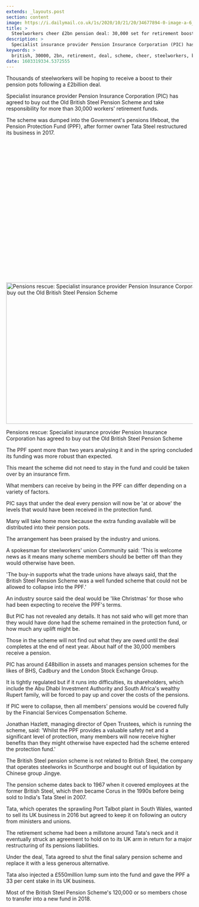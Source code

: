 ```yaml
--- 
extends: _layouts.post 
section: content 
image: https://i.dailymail.co.uk/1s/2020/10/21/20/34677894-0-image-a-6_1603308856658.jpg 
title: > 
  Steelworkers cheer £2bn pension deal: 30,000 set for retirement boost 
description: > 
  Specialist insurance provider Pension Insurance Corporation (PIC) has agreed to buy out the Old British Steel Pension Scheme and take responsibility for more than 30,000 workers' retirement funds.The scheme was dumped into the Government's pensions lifeboat, the Pension Protection Fund (PPF), after former owner Tata Steel restructured its business in 2017.The British Steel pension scheme is not related to British Steel, the company that operates steelworks in Scunthorpe and bought out of liquidation by Chinese group Jingye.Under the deal, Tata agreed to shut the final salary pension scheme and replace it with a less generous alternative.Most of the British Steel Pension Scheme's 120,000 or so members chose to transfer into a new fund in 2018. 
keywords: > 
  british, 30000, 2bn, retirement, deal, scheme, cheer, steelworkers, boost, steel, receive, ppf, fund, set, pension, protection, insurance, members 
date: 1603319334.5372555 
--- 
```

<div><p class="mol-para-with-font">Thousands of steelworkers will be hoping to receive a boost to their pension pots following a &#163;2billion deal.</p><p class="mol-para-with-font">Specialist insurance provider Pension Insurance Corporation (PIC) has agreed to buy out the Old British Steel Pension Scheme and take responsibility for more than 30,000 workers' retirement funds.</p><p class="mol-para-with-font">The scheme was dumped into the Government's pensions lifeboat, the Pension Protection Fund (PPF), after former owner Tata Steel restructured its business in 2017.</p><img id="i-65847c3f89ba5b5e" src="data:image/gif;base64,R0lGODlhAQABAIAAAAAAAP///yH5BAEAAAAALAAAAAABAAEAAAIBRAA7" height="382" width="634" alt="Pensions rescue: Specialist insurance provider Pension Insurance Corporation has agreed to buy out the Old British Steel Pension Scheme" class="blkBorder img-share">  <img id="i-65847c3f89ba5b5e" src="https://i.dailymail.co.uk/1s/2020/10/21/20/34677894-8865343-image-m-2_1603308739488.jpg" height="382" width="634" alt="Pensions rescue: Specialist insurance provider Pension Insurance Corporation has agreed to buy out the Old British Steel Pension Scheme" class="blkBorder img-share">  <p class="imageCaption">Pensions rescue: Specialist insurance provider Pension Insurance Corporation has agreed to buy out the Old British Steel Pension Scheme </p><p class="mol-para-with-font">The PPF spent more than two years analysing it and in the spring concluded its funding was more robust than expected.&#160;</p><p class="mol-para-with-font">This meant the scheme did not need to stay in the fund and could be taken over by an insurance firm.</p><p class="mol-para-with-font">What members can receive by being in the PPF can differ depending on a variety of factors.&#160;</p><p class="mol-para-with-font">PIC says that under the deal every pension will now be 'at or above' the levels that would have been received in the protection fund.</p><p class="mol-para-with-font">Many will take home more because the extra funding available will be distributed into their pension pots.</p><p class="mol-para-with-font">The arrangement has been praised by the industry and unions.</p><p class="mol-para-with-font">A spokesman for steelworkers' union Community said: 'This is welcome news as it means many scheme members should be better off than they would otherwise have been.</p><p class="mol-para-with-font">'The buy-in supports what the trade unions have always said, that the British Steel Pension Scheme was a well funded scheme that could not be allowed to collapse into the PPF.'</p><p class="mol-para-with-font">An industry source said the deal would be 'like Christmas' for those who had been expecting to receive the PPF's terms.</p><p class="mol-para-with-font">But PIC has not revealed any details. It has not said who will get more than they would have done had the scheme remained in the protection fund, or how much any uplift might be.</p><p class="mol-para-with-font">Those in the scheme will not find out what they are owed until the deal completes at the end of next year. About half of the 30,000 members receive a pension.</p><p class="mol-para-with-font">PIC has around &#163;48billion in assets and manages pension schemes for the likes of BHS, Cadbury and the London Stock Exchange Group.&#160;</p><p class="money item html_snippet module">  </p> <p class="mol-para-with-font">It is tightly regulated but if it runs into difficulties, its shareholders, which include the Abu Dhabi Investment Authority and South Africa's wealthy Rupert family, will be forced to pay up and cover the costs of the pensions.&#160;</p><p class="mol-para-with-font">If PIC were to collapse, then all members' pensions would be covered fully by the Financial Services Compensation Scheme.</p><p class="mol-para-with-font">Jonathan Hazlett, managing director of Open Trustees, which is running the scheme, said: 'Whilst the PPF provides a valuable safety net and a significant level of protection, many members will now receive higher benefits than they might otherwise have expected had the scheme entered the protection fund.'</p><p class="mol-para-with-font">The British Steel pension scheme is not related to British Steel, the company that operates steelworks in Scunthorpe and bought out of liquidation by Chinese group Jingye.</p><p class="mol-para-with-font">The pension scheme dates back to 1967 when it covered employees at the former British Steel, which then became Corus in the 1990s before being sold to India's Tata Steel in 2007.</p><p class="mol-para-with-font">Tata, which operates the sprawling Port Talbot plant in South Wales, wanted to sell its UK business in 2016 but agreed to keep it on following an outcry from ministers and unions.</p><p class="mol-para-with-font">The retirement scheme had been a millstone around Tata's neck and it eventually struck an agreement to hold on to its UK arm in return for a major restructuring of its pensions liabilities.</p><p class="mol-para-with-font">Under the deal, Tata agreed to shut the final salary pension scheme and replace it with a less generous alternative.&#160;</p><p class="mol-para-with-font">Tata also injected a &#163;550million lump sum into the fund and gave the PPF a 33 per cent stake in its UK business.</p><p class="mol-para-with-font">Most of the British Steel Pension Scheme's 120,000 or so members chose to transfer into a new fund in 2018.</p></div>